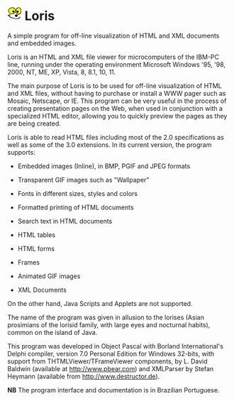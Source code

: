 # ![LORIS](LORIS.BMP) Loris
A simple program for off-line visualization of HTML and XML documents and embedded images. 

Loris is an HTML and XML file viewer for microcomputers of the IBM-PC line, running under the operating environment Microsoft Windows '95, '98, 2000, NT, ME, XP, Vista, 8, 8.1, 10, 11.

The main purpose of Loris is to be used for off-line visualization of HTML and XML files, without having to purchase or install a WWW pager such as Mosaic, Netscape, or IE. This program can be very useful in the process of creating presentation pages on the Web, when used in conjunction with a specialized HTML editor, allowing you to quickly preview the pages as they are being created.

Loris is able to read HTML files including most of the 2.0 specifications as well as some of the 3.0 extensions. In its current version, the program supports:

- Embedded images (Inline), in BMP, PGIF and JPEG formats

- Transparent GIF images such as "Wallpaper"

- Fonts in different sizes, styles and colors

- Formatted printing of HTML documents

- Search text in HTML documents

- HTML tables

- HTML forms

- Frames 

- Animated GIF images

- XML Documents

On the other hand, Java Scripts and Applets are not supported.

The name of the program was given in allusion to the lorises (Asian prosimians of the lorisid family, with large eyes and nocturnal habits), common on the island of Java.

This program was developed in Object Pascal with Borland International's Delphi compiler, version 7.0 Personal Edition for Windows 32-bits, with support from THTMLViewer/TFrameViewer components, by L. David Baldwin (available at http://www.pbear.com) and XMLParser by Stefan Heymann (available from http://www.destructor.de).

**NB** The program interface and documentation is in Brazilian Portuguese.

